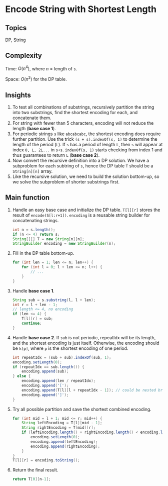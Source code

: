 # Encode String with Shortest Length
## Topics
DP, String

## Complexity
Time: $O(n^4)$, where $n$ = length of `s`.

Space: $O(n^2)$ for the DP table.

## Insights
1. To test all combinations of substrings, recursively partition the string into two substrings, find the shortest encoding for each, and concatenate them.
2. For string with fewer than 5 characters, encoding will not reduce the length (**base case 1**).
3. For periodic strings `s` like `abcabcabc`, the shortest encoding does require further partition. Use the trick `(s + s).indexOf(s, 1)` to determine the length of the period (`L`). If `s` has a period of length `L`, then `s` will appear at index `0, L, 2L...` in `s+s`. `indexOf(s, 1)` starts checking from index 1 and thus guarantees to return `L` (**base case 2**).
4. Now convert the recursive definition into a DP solution. We have a subproblem for each subtring of `s`, hence the DP table `T` should be a `String[n][n]` array.
5. Like the recursive solution, we need to build the solution bottom-up, so we solve the subproblem of shorter substrings first.

## Main function
1. Handle an easy base case and initialize the DP table. `T[l][r]` stores the result of `encode(S[l:r+1])`. `encoding` is a reusable string builder for concatenating strings.
    ```java
    int n = s.length();
    if (n <= 4) return s;
    String[][] T = new String[n][n];
    StringBuilder encoding = new StringBuilder(n);
    ```
2. Fill in the DP table bottom-up.
    ```java
    for (int len = 1; len <= n; len++) {
        for (int l = 0; l + len <= n; l++) {
            // ...
        }
    }
    ```
3. Handle **base case 1**.
    ```java
    String sub = s.substring(l, l + len);
    int r = l + len - 1;
    // length <= 4, no encoding
    if (len <= 4) {
        T[l][r] = sub;
        continue;
    }
    ```
4. Handle **base case 2**. If `sub` is not periodic, repeatIdx will be its length, and the shortest encoding is just itself. Otherwise, the encoding should be `k[p]`, where `p` is the shortest encoding of one period.
    ```java
    int repeatIdx = (sub + sub).indexOf(sub, 1);
    encoding.setLength(0);
    if (repeatIdx == sub.length()) {
        encoding.append(sub);
    } else {
        encoding.append(len / repeatIdx);
        encoding.append('[');
        encoding.append(T[l][l + repeatIdx - 1]); // could be nested brackets
        encoding.append(']');
    }
    ```
5. Try all possible partition and save the shortest combined encoding.
    ```java
    for (int mid = l + 1; mid <= r; mid++) {
        String leftEncoding = T[l][mid - 1];
        String rightEncoding = T[mid][r];
        if (leftEncoding.length() + rightEncoding.length() < encoding.length()) {
            encoding.setLength(0);
            encoding.append(leftEncoding);
            encoding.append(rightEncoding);
        }
    }
    T[l][r] = encoding.toString();
    ```
6. Return the final result.
    ```java
    return T[0][n-1];
    ```